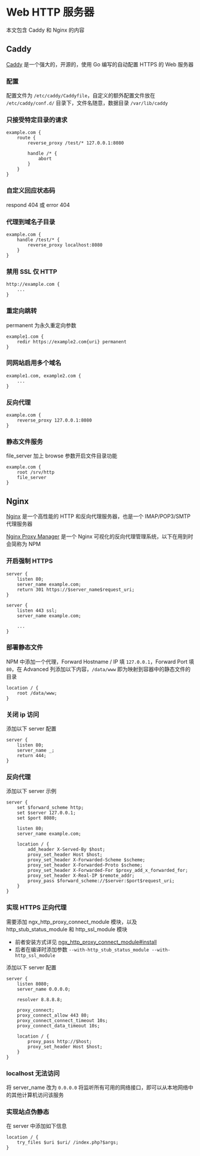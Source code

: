 # Web HTTP 服务器

本文包含 Caddy 和 Nginx 的内容

## Caddy

[Caddy](https://caddyserver.com) 是一个强大的，开源的，使用 Go 编写的自动配置 HTTPS 的 Web 服务器

### 配置

配置文件为 `/etc/caddy/Caddyfile`，自定义的额外配置文件放在 `/etc/caddy/conf.d/` 目录下，文件名随意，数据目录 `/var/lib/caddy`

### 只接受特定目录的请求

```nginx
example.com {
    route {
        reverse_proxy /test/* 127.0.0.1:8080

        handle /* {
            abort
        }
    }
}
```

### 自定义回应状态码

respond 404 或 error 404

### 代理到域名子目录

```nginx
example.com {
    handle /test/* {
        reverse_proxy localhost:8080
    }
}
```

### 禁用 SSL 仅 HTTP

```nginx
http://example.com {
    ...
}
```

### 重定向跳转

permanent 为永久重定向参数

```nginx
example1.com {
    redir https://example2.com{uri} permanent
}
```

### 同网站启用多个域名

```nginx
example1.com, example2.com {
    ...
}
```

### 反向代理

```nginx
example.com {
    reverse_proxy 127.0.0.1:8080
}
```

### 静态文件服务

file_server 加上 browse 参数开启文件目录功能

```nginx
example.com {
    root /srv/http
    file_server
}
```

## Nginx

[Nginx](https://nginx.org) 是一个高性能的 HTTP 和反向代理服务器，也是一个 IMAP/POP3/SMTP 代理服务器

[Nginx Proxy Manager](https://nginxproxymanager.com) 是一个 Nginx 可视化的反向代理管理系统，以下在用到时会简称为 NPM

### 开启强制 HTTPS

```nginx
server {
    listen 80;
    server_name example.com;
    return 301 https://$server_name$request_uri;
}

server {
    listen 443 ssl;
    server_name example.com;

    ...
}
```

### 部署静态文件

NPM 中添加一个代理，Forward Hostname / IP 填 `127.0.0.1`，Forward Port 填 `80`，在 Advanced 列添加以下内容，`/data/www` 即为映射到容器中的静态文件的目录

```nginx
location / {
    root /data/www;
}
```

### 关闭 ip 访问

添加以下 server 配置

```nginx
server {
    listen 80;
    server_name _;
    return 444;
}
```

### 反向代理

添加以下 server 示例

```nginx
server {
    set $forward_scheme http;
    set $server 127.0.0.1;
    set $port 8080;

    listen 80;
    server_name example.com;

    location / {
        add_header X-Served-By $host;
        proxy_set_header Host $host;
        proxy_set_header X-Forwarded-Scheme $scheme;
        proxy_set_header X-Forwarded-Proto $scheme;
        proxy_set_header X-Forwarded-For $proxy_add_x_forwarded_for;
        proxy_set_header X-Real-IP $remote_addr;
        proxy_pass $forward_scheme://$server:$port$request_uri;
    }
}
```

### 实现 HTTPS 正向代理

需要添加 ngx_http_proxy_connect_module 模块，以及 http_stub_status_module 和 http_ssl_module 模块

- 前者安装方式详见 [ngx_http_proxy_connect_module#install](https://github.com/chobits/ngx_http_proxy_connect_module#install)
- 后者在编译时添加参数 `--with-http_stub_status_module --with-http_ssl_module`

添加以下 server 配置

```nginx
server {
    listen 8080;
    server_name 0.0.0.0;

    resolver 8.8.8.8;

    proxy_connect;
    proxy_connect_allow 443 80;
    proxy_connect_connect_timeout 10s;
    proxy_connect_data_timeout 10s;

    location / {
        proxy_pass http://$host;
        proxy_set_header Host $host;
    }
}
```

### localhost 无法访问

将 server_name 改为 `0.0.0.0` 将监听所有可用的网络接口，即可以从本地网络中的其他计算机访问该服务

### 实现站点伪静态

在 server 中添加如下信息

```nginx
location / {
    try_files $uri $uri/ /index.php?$args;
}
```
